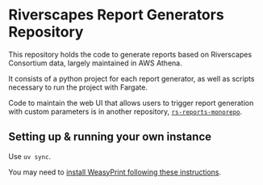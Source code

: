 # Riverscapes Report Generators Repository

This repository holds the code to generate reports based on Riverscapes Consortium data, largely maintained in AWS Athena.

It consists of a python project for each report generator, as well as scripts necessary to run the project with Fargate.

Code to maintain the web UI that allows users to trigger report generation with custom parameters is in another repository, [`rs-reports-monorepo`](https://github.com/Riverscapes/rs-reports-monorepo).

## Setting up & running your own instance

Use `uv sync`.

You may need to [install WeasyPrint following these instructions](https://doc.courtbouillon.org/weasyprint/stable/first_steps.html#installation).
